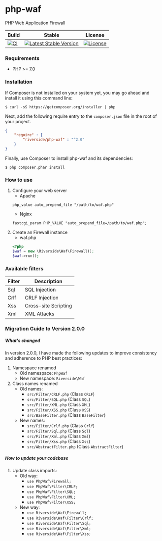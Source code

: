 # php-waf
PHP Web Application Firewall

| Build | Stable | License |
| --- | --- | --- |
| [![CI][x1]][y1] | [![Latest Stable Version][x2]][y2] | [![License][x3]][y3] |

### Requirements
- PHP >= 7.0

### Installation
If Composer is not installed on your system yet, you may go ahead and install it using this command line:
```
$ curl -sS https://getcomposer.org/installer | php
```
Next, add the following require entry to the <code>composer.json</code> file in the root of your project.
```json
{
    "require" : {
        "riverside/php-waf" : "^2.0"
    }
}
```
Finally, use Composer to install php-waf and its dependencies:
```
$ php composer.phar install 
```
### How to use
1. Configure your web server
    - Apache
    ```apacheconfig
    php_value auto_prepend_file "/path/to/waf.php"
    ```
    - Nginx
    ```
    fastcgi_param PHP_VALUE "auto_prepend_file=/path/to/waf.php";
    ```
2. Create an Firewall instance 
    - waf.php
    ```php
    <?php
    $waf = new \Riverside\Waf\Firewall();
    $waf->run();
    ```

### Available filters
| Filter             | Description           |
| ------------------ | --------------------- |
| Sql                | SQL Injection         |
| Crlf               | CRLF Injection        |
| Xss                | Cross-site Scripting  |
| Xml                | XML Attacks           |

### Migration Guide to Version 2.0.0
##### What's changed
In version 2.0.0, I have made the following updates to improve consistency and adherence to PHP best practices:
1. Namespace renamed
    - Old namespace: `PhpWaf`
    - New namespace: `Riverside\Waf`
2. Class names renamed
    - Old names:
      - `src/Filter/CRLF.php` (Class `CRLF`)
      - `src/Filter/SQL.php` (Class `SQL`)
      - `src/Filter/XML.php` (Class `XML`)
      - `src/Filter/XSS.php` (Class `XSS`)
      - `src/BaseFilter.php` (Class `BaseFilter`)
    - New names:
      - `src/Filter/Crlf.php` (Class `Crlf`)
      - `src/Filter/Sql.php` (Class `Sql`)
      - `src/Filter/Xml.php` (Class `Xml`)
      - `src/Filter/Xss.php` (Class `Xss`)
      - `src/AbstractFilter.php` (Class `AbstractFilter`)

##### How to update your codebase
1. Update class imports:
    - Old way:
      - `use PhpWaf\Firewall;`
      - `use PhpWaf\Filter\CRLF;`
      - `use PhpWaf\Filter\SQL;`
      - `use PhpWaf\Filter\XML;`
      - `use PhpWaf\Filter\XSS;`
    - New way:
      - `use Riverside\Waf\Firewall;`
      - `use Riverside\Waf\Filter\Crlf;`
      - `use Riverside\Waf\Filter\Sql;`
      - `use Riverside\Waf\Filter\Xml;`
      - `use Riverside\Waf\Filter\Xss;`

[x1]: https://github.com/riverside/php-waf/actions/workflows/test.yml/badge.svg
[y1]: https://github.com/riverside/php-waf/actions/workflows/test.yml
[x2]: https://poser.pugx.org/riverside/php-waf/v/stable
[y2]: https://packagist.org/packages/riverside/php-waf
[x3]: https://poser.pugx.org/riverside/php-waf/license
[y3]: https://packagist.org/packages/riverside/php-waf
